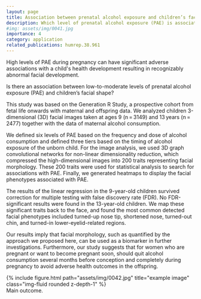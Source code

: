 ```yaml
---
layout: page
title: Association between prenatal alcohol exposure and children’s facial shape
description: Which level of prenatal alcohol exposure (PAE) is associated with children’s facial shape at different lifetimes?
#img: assets/img/0041.jpg
importance: 4
category: application
related_publications: humrep.38.961
---
```


High levels of PAE during pregnancy can have significant adverse associations with a child's health development resulting in recognizably abnormal facial development.

Is there an association between low-to-moderate levels of prenatal alcohol exposure (PAE) and children’s facial shape?

This study was based on the Generation R Study, a prospective cohort from fetal life onwards with maternal and offspring data. We analyzed children 3-dimensional (3D) facial images taken at ages 9 (n = 3149) and 13 years (n = 2477) together with the data of maternal alcohol consumption.

We defined six levels of PAE based on the frequency and dose of alcohol consumption and defined three tiers based on the timing of alcohol exposure of the unborn child. For the image analysis, we used 3D graph convolutional networks for non-linear dimensionality reduction, which compressed the high-dimensional images into 200 traits representing facial morphology. These 200 traits were used for statistical analysis to search for associations with PAE. Finally, we generated heatmaps to display the facial phenotypes associated with PAE.

The results of the linear regression in the 9-year-old children survived correction for multiple testing with false discovery rate (FDR). No FDR-significant results were found in the 13-year-old children. We map these significant traits back to the face, and found the most common detected facial phenotypes included turned-up nose tip, shortened nose, turned-out chin, and turned-in lower-eyelid-related regions.

Our results imply that facial morphology, such as quantified by the approach we proposed here, can be used as a biomarker in further investigations. Furthermore, our study suggests that for women who are pregnant or want to become pregnant soon, should quit alcohol consumption several months before conception and completely during pregnancy to avoid adverse health outcomes in the offspring.


<div class="row">
    <div class="col-sm mt-3 mt-md-0">
        {% include figure.html path="assets/img/0042.jpg" title="example image" class="img-fluid rounded z-depth-1" %}
    </div>
</div>
<div class="caption">
    Main outcome.
</div>
